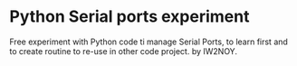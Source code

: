# Python Serial ports experiment
Free experiment with Python code ti manage Serial Ports, to learn first and to create routine to re-use in other code project.
by IW2NOY.